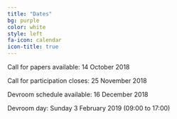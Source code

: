 ```yaml
---
title: "Dates"
bg: purple
color: white
style: left
fa-icon: calendar
icon-title: true
---
```


Call for papers available: 14 October 2018

Call for participation closes: 25 November 2018

Devroom schedule available: 16 December 2018

Devroom day: Sunday 3 February 2019 (09:00 to 17:00)
